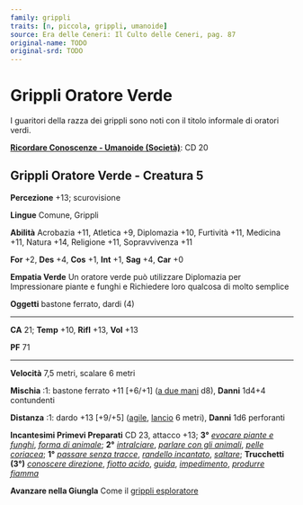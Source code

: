 ```yaml
---
family: grippli
traits: [n, piccola, grippli, umanoide]
source: Era delle Ceneri: Il Culto delle Ceneri, pag. 87
original-name: TODO
original-srd: TODO
---
```


# Grippli Oratore Verde

I guaritori della razza dei grippli sono noti con il titolo informale di oratori
verdi.

**[Ricordare Conoscenze - Umanoide (Società)](/azioni/ricordare-conoscenze)**:
CD 20

## Grippli Oratore Verde - Creatura 5

**Percezione** +13; scurovisione

**Lingue** Comune, Grippli

**Abilità** Acrobazia +11, Atletica +9, Diplomazia +10, Furtività +11, Medicina
+11, Natura +14, Religione +11, Sopravvivenza +11

**For** +2, **Des** +4, **Cos** +1, **Int** +1, **Sag** +4, **Car** +0

**Empatia Verde** Un oratore verde può utilizzare Diplomazia per Impressionare
piante e funghi e Richiedere loro qualcosa di molto semplice

**Oggetti** bastone ferrato, dardi (4)

---

**CA** 21; **Temp** +10, **Rifl** +13, **Vol** +13

**PF** 71

---

**Velocità** 7,5 metri, scalare 6 metri

**Mischia** :1: bastone ferrato +11 \[+6/+1] ([a due mani](/tratti/a-due-mani)
d8), **Danni** 1d4+4 contundenti

**Distanza** :1: dardo +13 \[+9/+5] ([agile](/tratti/agile),
[lancio](/tratti/lancio) 6 metri), **Danni** 1d6 perforanti

**Incantesimi Primevi Preparati** CD 23, attacco +13; **3°**
_[evocare piante e funghi](/incantesimi/evocare-piante-e-funghi)_,
_[forma di animale](/incantesimi/forma-di-animale)_; **2°**
_[intralciare](/incantesimi/intralciare)_,
_[parlare con gli animali](/incantesimi/parlare-con-gli-animali)_,
_[pelle coriacea](/incantesimi/pelle-coriacea)_; **1°**
_[passare senza tracce](/incantesimi/passare-senza-tracce)_,
_[randello incantato](/incantesimi/randello-incantato)_,
_[saltare](/incantesimi/saltare)_; **Trucchetti** **(3°)**
_[conoscere direzione](/incantesimi/conoscere-direzione)_,
_[fiotto acido](/incantesimi/fiotto-acido)_, _[guida](/incantesimi/guida)_,
_[impedimento](/incantesimi/impedimento)_,
_[produrre fiamma](/incantesimi/produrre-fiamma)_

**Avanzare nella Giungla** Come il
[grippli esploratore](/creature/grippli-esploratore)
